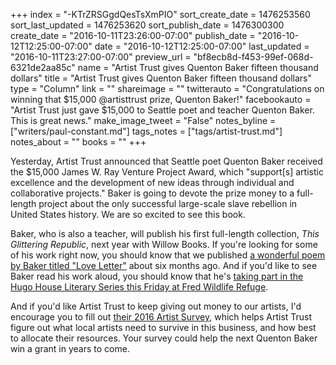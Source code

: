 +++
index = "-KTrZRSGgdQesTsXmPIO"
sort_create_date = 1476253560
sort_last_updated = 1476253620
sort_publish_date = 1476300300
create_date = "2016-10-11T23:26:00-07:00"
publish_date = "2016-10-12T12:25:00-07:00"
date = "2016-10-12T12:25:00-07:00"
last_updated = "2016-10-11T23:27:00-07:00"
preview_url = "bf8ecb8d-f453-99ef-068d-6321de2aa85c"
name = "Artist Trust gives Quenton Baker fifteen thousand dollars"
title = "Artist Trust gives Quenton Baker fifteen thousand dollars"
type = "Column"
link = ""
shareimage = ""
twitterauto = "Congratulations on winning that $15,000 @artisttrust prize, Quenton Baker!"
facebookauto = "Artist Trust just gave $15,000 to Seattle poet and teacher Quenton Baker. This is great news."
make_image_tweet = "False"
notes_byline = ["writers/paul-constant.md"]
tags_notes = ["tags/artist-trust.md"]
notes_about = ""
books = ""
+++
 
Yesterday, Artist Trust announced that Seattle poet Quenton Baker received the $15,000 James W. Ray Venture Project Award, which "support[s] artistic excellence and the development of new ideas through individual and collaborative projects." Baker is going to devote the prize money to a full-length project about the only successful large-scale slave rebellion in United States history. We are so excited to see this book.

Baker, who is also a teacher, will publish his first full-length collection, *This Glittering Republic*, next year with Willow Books. If you're looking for some of his work right now, you should know that we published [a wonderful poem by Baker titled "Love Letter"](http://www.seattlereviewofbooks.com/notes/2016/04/05/love-letter/) about six months ago. And if you'd like to see Baker read his work aloud, you should know that he's [taking part in the Hugo House Literary Series this Friday at Fred Wildlife Refuge](https://hugohouse.org/event/lit-series-tea-obreht-eduardo-c-corral-quenton-baker/).  

And if you'd like Artist Trust to keep giving out money to our artists, I'd encourage you to fill out [their 2016 Artist Survey](https://www.surveymonkey.com/r/ATSurvey2016), which helps Artist Trust figure out what local artists need to survive in this business, and how best to allocate their resources. Your survey could help the next Quenton Baker win a grant in years to come. 
 